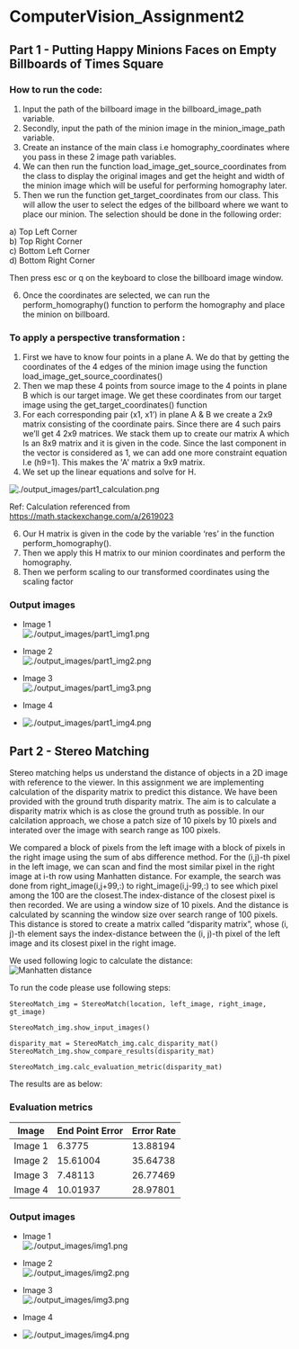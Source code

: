 # ComputerVision_Assignment2

## Part 1 -  Putting Happy Minions Faces on Empty Billboards of Times Square

### How to run the code:

1. Input the path of the billboard image in the billboard_image_path variable. 
2. Secondly, input the path of the minion image in the minion_image_path variable.
3. Create an instance of the main class i.e homography_coordinates where you pass in these 2 image path variables. 
4. We can then run the function load_image_get_source_coordinates from the class to display the original images and get the height and width of the minion image which will be useful for performing homography  later. 
5. Then we run the function get_target_coordinates from our class. This will allow the user to select the edges of the billboard where we want to place our minion. The selection should be done in the following order: 

a) Top Left Corner  
b) Top Right Corner  
c) Bottom Left Corner  
d) Bottom Right Corner  

Then press esc or q on the keyboard to close the billboard image window. 

6. Once the coordinates are selected, we can run the perform_homography() function to perform the homography and place the minion on billboard. 

### To apply a perspective transformation :
1. First we have to know four points in a plane A. We do that by getting the coordinates of the 4 edges of the minion image using the function load_image_get_source_coordinates()
2. Then we map these 4 points from source image to the 4 points in plane B which is our target image. We get these coordinates from our target image using the get_target_coordinates() function
3. For each corresponding pair (x1, x1’) in plane A & B we create a 2x9 matrix consisting of the coordinate pairs. Since there are 4 such pairs we’ll get 4 2x9 matrices. We stack them up to create our matrix A which Is an 8x9 matrix and it is given in the code. Since the last component in the vector is considered as 1, we can add one more constraint equation I.e (h9=1). This makes the 'A' matrix a  9x9 matrix. 
4. We set up the linear equations and solve for H.   

![./output_images/part1_calculation.png](./output_images/part1_calculation.png)  

Ref: Calculation referenced from https://math.stackexchange.com/a/2619023  
  
6. Our H matrix is given in the code by the variable ‘res’ in the function perform_homography(). 
7. Then we apply this H matrix to our minion coordinates and perform the homography. 
8. Then we perform scaling to our transformed coordinates using the scaling factor

### Output images  
* Image 1  
![./output_images/part1_img1.png](./output_images/part1_img1.png)
  
* Image 2  
![./output_images/part1_img2.png](./output_images/part1_img2.png)
  
* Image 3  
![./output_images/part1_img3.png](./output_images/part1_img3.png)
  
* Image 4  
* ![./output_images/part1_img4.png](./output_images/part1_img4.png)


## Part 2 - Stereo Matching

Stereo matching helps us understand the distance of objects in a 2D image with reference to the viewer. In this assignment we are implementing calculation of the disparity matrix to predict this distance. We have been provided with the ground truth disparity matrix. The aim is to calculate a disparity matrix which is as close the ground truth as possible. 
In our calcilation approach, we chose a patch size of 10 pixels by 10 pixels and interated over the image with search range as 100 pixels. 

We compared a block of pixels from the left image with a block of pixels in the right image using the sum of abs difference method. For the (i,j)-th pixel in the left image, we can scan and find the most similar pixel in the right image at i-th row using Manhatten distance. For example, the search was done from right_image(i,j+99,:) to right_image(i,j-99,:) to see which pixel among the 100 are the closest.The index-distance of the closest pixel is then recorded. We are using a window size of 10 pixels. And the distance is calculated by scanning the window size over search range of 100 pixels. This distance is stored  to create a matrix called “disparity matrix”, whose (i, j)-th element says the index-distance between the (i, j)-th pixel of the left image and its closest pixel in the right image. 

We used following logic to calculate the distance:  
![Manhatten distance](./output_images/Manhatten_formula.png)

To run the code please use following steps:
```{python}
StereoMatch_img = StereoMatch(location, left_image, right_image, gt_image)

StereoMatch_img.show_input_images()

disparity_mat = StereoMatch_img.calc_disparity_mat()
StereoMatch_img.show_compare_results(disparity_mat)
    
StereoMatch_img.calc_evaluation_metric(disparity_mat)
```
The results are as below:

### Evaluation metrics

|Image|End Point Error|Error Rate|
|-----|---------------|----------|
|Image 1 |  6.3775  | 13.88194 |
|Image 2 | 15.61004 | 35.64738 |
|Image 3 |  7.48113 | 26.77469 |
|Image 4 | 10.01937 | 28.97801 |

### Output images  
* Image 1  
![./output_images/img1.png](./output_images/img1.png)
  
* Image 2  
![./output_images/img2.png](./output_images/img2.png)
  
* Image 3  
![./output_images/img3.png](./output_images/img3.png)
  
* Image 4  
* ![./output_images/img4.png](./output_images/img4.png)
